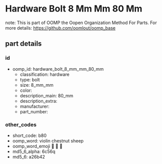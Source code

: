 # Hardware Bolt 8 Mm Mm 80 Mm  

note: This is part of OOMP the Oopen Organization Method For Parts. For more details: https://github.com/oomlout/oomp_base

##  part details





### id
* oomp_id: hardware_bolt_8_mm_mm_80_mm
  * classification: hardware
  * type: bolt
  * size: 8_mm_mm
  * color: 
  * description_main: 80_mm
  * description_extra: 
  * manufacturer: 
  * part_number: 

### other_codes
* short_code: b80
* oomp_word: violin chestnut sheep
* oomp_word_emoji :violin: :chestnut: :sheep:
* md5_6_alpha: 6c56q
* md5_6: a26b42